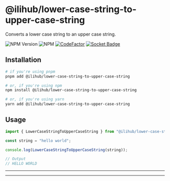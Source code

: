 # @ilihub/lower-case-string-to-upper-case-string

Converts a lower case string to an upper case string.

![NPM Version](https://img.shields.io/npm/v/%40ilihub%2Flower-case-string-to-upper-case-string?color=33cd56&logo=npm)
![NPM](https://img.shields.io/npm/l/%40ilihub%2Flower-case-string-to-upper-case-string)
[![CodeFactor](https://www.codefactor.io/repository/github/ilihub/npm/badge)](https://www.codefactor.io/repository/github/ilihub/npm)
[![Socket Badge](https://socket.dev/api/badge/npm/package/@ilihub/lower-case-string-to-upper-case-string)](https://socket.dev/npm/package/@ilihub/lower-case-string-to-upper-case-string)

## Installation

```bash
# if you're using pnpm
pnpm add @ilihub/lower-case-string-to-upper-case-string

# or, if you're using npm
npm install @ilihub/lower-case-string-to-upper-case-string

# or, if you're using yarn
yarn add @ilihub/lower-case-string-to-upper-case-string
```

## Usage

```javascript
import { LowerCaseStringToUpperCaseString } from "@ilihub/lower-case-string-to-upper-case-string";

const string = "hello world";

console.log(LowerCaseStringToUpperCaseString(string));

// Output
// HELLO WORLD
```

---

<!-- sponsors_and_backers_section_start -->

<!-- sponsors_and_backers_section_end -->

---
